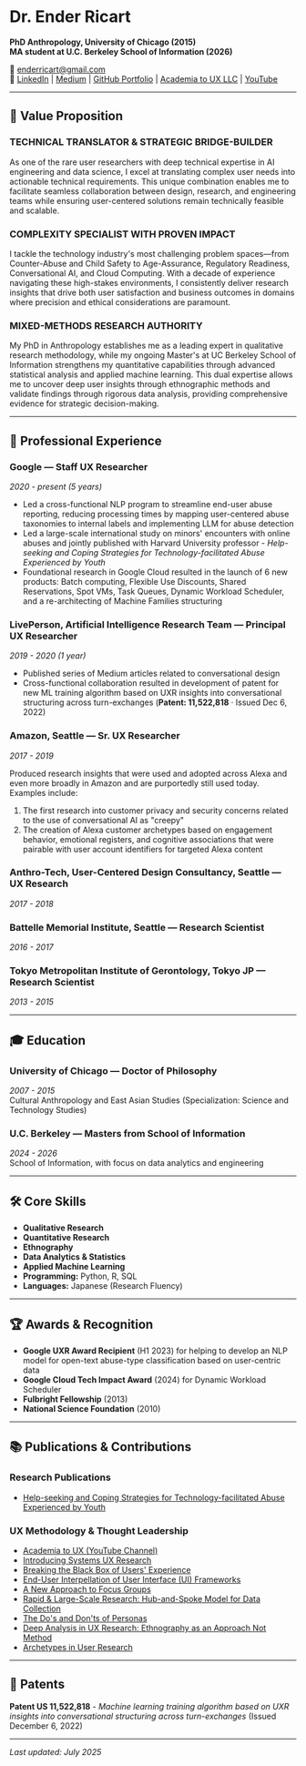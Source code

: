# Dr. Ender Ricart

**PhD Anthropology, University of Chicago (2015)**  
**MA student at U.C. Berkeley School of Information (2026)**

📧 enderricart@gmail.com  
🔗 [LinkedIn](https://linkedin.com/in/enderricart) | [Medium](https://medium.com/@enderricart) | [GitHub Portfolio](https://github.com/enderricart) | [Academia to UX LLC](https://academiatoux.com) | [YouTube](https://youtube.com/@academiatoux)

---

## 🎯 Value Proposition

### **TECHNICAL TRANSLATOR & STRATEGIC BRIDGE-BUILDER**
As one of the rare user researchers with deep technical expertise in AI engineering and data science, I excel at translating complex user needs into actionable technical requirements. This unique combination enables me to facilitate seamless collaboration between design, research, and engineering teams while ensuring user-centered solutions remain technically feasible and scalable.

### **COMPLEXITY SPECIALIST WITH PROVEN IMPACT**
I tackle the technology industry's most challenging problem spaces—from Counter-Abuse and Child Safety to Age-Assurance, Regulatory Readiness, Conversational AI, and Cloud Computing. With a decade of experience navigating these high-stakes environments, I consistently deliver research insights that drive both user satisfaction and business outcomes in domains where precision and ethical considerations are paramount.

### **MIXED-METHODS RESEARCH AUTHORITY**
My PhD in Anthropology establishes me as a leading expert in qualitative research methodology, while my ongoing Master's at UC Berkeley School of Information strengthens my quantitative capabilities through advanced statistical analysis and applied machine learning. This dual expertise allows me to uncover deep user insights through ethnographic methods and validate findings through rigorous data analysis, providing comprehensive evidence for strategic decision-making.

---

## 💼 Professional Experience

### **Google** — Staff UX Researcher
*2020 - present (5 years)*

- Led a cross-functional NLP program to streamline end-user abuse reporting, reducing processing times by mapping user-centered abuse taxonomies to internal labels and implementing LLM for abuse detection
- Led a large-scale international study on minors' encounters with online abuses and jointly published with Harvard University professor - *Help-seeking and Coping Strategies for Technology-facilitated Abuse Experienced by Youth*
- Foundational research in Google Cloud resulted in the launch of 6 new products: Batch computing, Flexible Use Discounts, Shared Reservations, Spot VMs, Task Queues, Dynamic Workload Scheduler, and a re-architecting of Machine Families structuring

### **LivePerson, Artificial Intelligence Research Team** — Principal UX Researcher
*2019 - 2020 (1 year)*

- Published series of Medium articles related to conversational design
- Cross-functional collaboration resulted in development of patent for new ML training algorithm based on UXR insights into conversational structuring across turn-exchanges (**Patent: 11,522,818** · Issued Dec 6, 2022)

### **Amazon, Seattle** — Sr. UX Researcher
*2017 - 2019*

Produced research insights that were used and adopted across Alexa and even more broadly in Amazon and are purportedly still used today. Examples include:
1. The first research into customer privacy and security concerns related to the use of conversational AI as "creepy"
2. The creation of Alexa customer archetypes based on engagement behavior, emotional registers, and cognitive associations that were pairable with user account identifiers for targeted Alexa content

### **Anthro-Tech, User-Centered Design Consultancy, Seattle** — UX Research
*2017 - 2018*

### **Battelle Memorial Institute, Seattle** — Research Scientist
*2016 - 2017*

### **Tokyo Metropolitan Institute of Gerontology, Tokyo JP** — Research Scientist
*2013 - 2015*

---

## 🎓 Education

### **University of Chicago** — Doctor of Philosophy
*2007 - 2015*  
Cultural Anthropology and East Asian Studies (Specialization: Science and Technology Studies)

### **U.C. Berkeley** — Masters from School of Information
*2024 - 2026*  
School of Information, with focus on data analytics and engineering

---

## 🛠️ Core Skills

- **Qualitative Research**
- **Quantitative Research**
- **Ethnography**
- **Data Analytics & Statistics**
- **Applied Machine Learning**
- **Programming:** Python, R, SQL
- **Languages:** Japanese (Research Fluency)

---

## 🏆 Awards & Recognition

- **Google UXR Award Recipient** (H1 2023) for helping to develop an NLP model for open-text abuse-type classification based on user-centric data
- **Google Cloud Tech Impact Award** (2024) for Dynamic Workload Scheduler
- **Fulbright Fellowship** (2013)
- **National Science Foundation** (2010)

---

## 📚 Publications & Contributions

### Research Publications
- [Help-seeking and Coping Strategies for Technology-facilitated Abuse Experienced by Youth](https://link-to-publication)

### UX Methodology & Thought Leadership
- [Academia to UX (YouTube Channel)](https://youtube.com/@academiatoux)
- [Introducing Systems UX Research](https://link-to-publication)
- [Breaking the Black Box of Users' Experience](https://link-to-publication)
- [End-User Interpellation of User Interface (UI) Frameworks](https://link-to-publication)
- [A New Approach to Focus Groups](https://link-to-publication)
- [Rapid & Large-Scale Research: Hub-and-Spoke Model for Data Collection](https://link-to-publication)
- [The Do's and Don'ts of Personas](https://link-to-publication)
- [Deep Analysis in UX Research: Ethnography as an Approach Not Method](https://link-to-publication)
- [Archetypes in User Research](https://link-to-publication)

---

## 🔬 Patents

**Patent US 11,522,818** - *Machine learning training algorithm based on UXR insights into conversational structuring across turn-exchanges* (Issued December 6, 2022)

---

*Last updated: July 2025*
